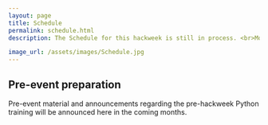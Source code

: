 ```yaml
---
layout: page
title: Schedule
permalink: schedule.html
description: The Schedule for this hackweek is still in process. <br>More updates will be made available on this site as we get closer to the event. 

image_url: /assets/images/Schedule.jpg
---
```



## Pre-event preparation

Pre-event material and announcements regarding the pre-hackweek Python training will be announced here in the coming months. 



